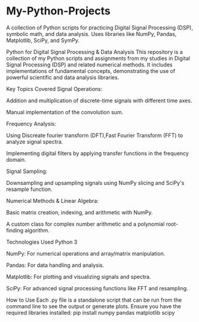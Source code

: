 # My-Python-Projects
A collection of Python scripts for practicing Digital Signal Processing (DSP), symbolic math, and data analysis. Uses libraries like NumPy, Pandas, Matplotlib, SciPy, and SymPy.

Python for Digital Signal Processing & Data Analysis
This repository is a collection of my Python scripts and assignments from my studies in Digital Signal Processing (DSP) and related numerical methods. It includes implementations of fundamental concepts, demonstrating the use of powerful scientific and data analysis libraries.

Key Topics Covered
Signal Operations:

Addition and multiplication of discrete-time signals with different time axes.

Manual implementation of the convolution sum.

Frequency Analysis:

Using Discreate fourier transform (DFT),Fast Fourier Transform (FFT) to analyze signal spectra.

Implementing digital filters by applying transfer functions in the frequency domain.

Signal Sampling:

Downsampling and upsampling signals using NumPy slicing and SciPy's resample function.

Numerical Methods & Linear Algebra:

Basic matrix creation, indexing, and arithmetic with NumPy.

A custom class for complex number arithmetic and a polynomial root-finding algorithm.

Technologies Used
Python 3

NumPy: For numerical operations and array/matrix manipulation.

Pandas: For data handling and analysis.

Matplotlib: For plotting and visualizing signals and spectra.

SciPy: For advanced signal processing functions like FFT and resampling.

How to Use
Each .py file is a standalone script that can be run from the command line to see the output or generate plots. Ensure you have the required libraries installed:
pip install numpy pandas matplotlib scipy
